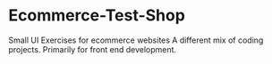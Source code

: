 # Ecommerce-Test-Shop
Small UI Exercises for ecommerce websites
A different mix of coding projects. Primarily for front end development.
